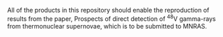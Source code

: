 All of the products in this repository should enable the reproduction of results from the paper, Prospects of direct detection of $^{48}$V gamma-rays from thermonuclear supernovae, which is to be submitted to MNRAS.
